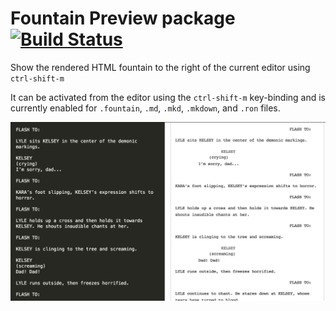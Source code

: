 # Fountain Preview package [![Build Status](https://travis-ci.org/atom/fountain-preview.svg?branch=master)](https://travis-ci.org/atom/fountain-preview)

Show the rendered HTML fountain to the right of the current editor using
`ctrl-shift-m`

It can be activated from the editor using the `ctrl-shift-m` key-binding and is
currently enabled for `.fountain`, `.md`, `.mkd`, `.mkdown`, and `.ron` files.

![](https://raw.githubusercontent.com/jasonmeisel/fountain-preview/master/screen.png)
